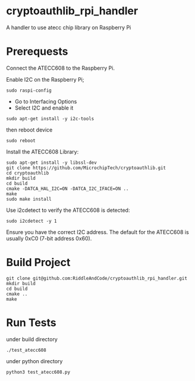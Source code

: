 # cryptoauthlib_rpi_handler
A handler to use atecc chip library on Raspberry Pi


# Prerequests
Connect the ATECC608 to the Raspberry Pi.

Enable I2C on the Raspberry Pi;

  ```
  sudo raspi-config
  ```
- Go to Interfacing Options
- Select I2C and enable it

```
sudo apt-get install -y i2c-tools
```
then reboot device
```
sudo reboot
```

Install the ATECC608 Library:
```
sudo apt-get install -y libssl-dev
git clone https://github.com/MicrochipTech/cryptoauthlib.git
cd cryptoauthlib
mkdir build
cd build
cmake -DATCA_HAL_I2C=ON -DATCA_I2C_IFACE=ON ..
make
sudo make install
```

Use i2cdetect to verify the ATECC608 is detected:
```
sudo i2cdetect -y 1
```
Ensure you have the correct I2C address. The default for the ATECC608 is usually 0xC0 (7-bit address 0x60).

# Build Project

```
git clone git@github.com:RiddleAndCode/cryptoauthlib_rpi_handler.git
mkdir build
cd build
cmake ..
make
```

# Run Tests

under build directory
```
./test_atecc608
```

under python directory
```
python3 test_atecc608.py
```
